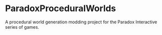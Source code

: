 # ParadoxProceduralWorlds
A procedural world generation modding project for the Paradox Interactive series of games.
